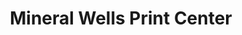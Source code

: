 ---
title: "Mineral Wells Print Center"
url: /mineral-wells/mineral-wells-print-center/
shop: Kopieren
---
